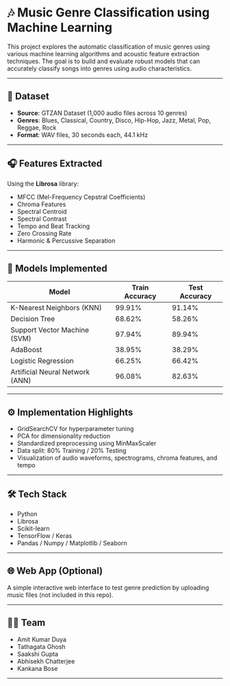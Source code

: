 # 🎶 Music Genre Classification using Machine Learning

This project explores the automatic classification of music genres using various machine learning algorithms and acoustic feature extraction techniques. The goal is to build and evaluate robust models that can accurately classify songs into genres using audio characteristics.

---

## 📁 Dataset

- **Source**: GTZAN Dataset (1,000 audio files across 10 genres)
- **Genres**: Blues, Classical, Country, Disco, Hip-Hop, Jazz, Metal, Pop, Reggae, Rock
- **Format**: WAV files, 30 seconds each, 44.1 kHz

---

## 🎧 Features Extracted

Using the **Librosa** library:
- MFCC (Mel-Frequency Cepstral Coefficients)
- Chroma Features
- Spectral Centroid
- Spectral Contrast
- Tempo and Beat Tracking
- Zero Crossing Rate
- Harmonic & Percussive Separation

---

## 🤖 Models Implemented

| Model                  | Train Accuracy | Test Accuracy |
|------------------------|----------------|----------------|
| K-Nearest Neighbors (KNN) | 99.91%         | 91.14%         |
| Decision Tree          | 68.62%         | 58.26%         |
| Support Vector Machine (SVM) | 97.94%    | 89.94%         |
| AdaBoost               | 38.95%         | 38.29%         |
| Logistic Regression    | 66.25%         | 66.42%         |
| Artificial Neural Network (ANN) | 96.08% | 82.63%         |

---

## ⚙️ Implementation Highlights

- GridSearchCV for hyperparameter tuning
- PCA for dimensionality reduction
- Standardized preprocessing using MinMaxScaler
- Data split: 80% Training / 20% Testing
- Visualization of audio waveforms, spectrograms, chroma features, and tempo

---

## 🛠 Tech Stack

- Python
- Librosa
- Scikit-learn
- TensorFlow / Keras
- Pandas / Numpy / Matplotlib / Seaborn

---

## 🌐 Web App (Optional)

A simple interactive web interface to test genre prediction by uploading music files (not included in this repo).

---

## 👨‍💻 Team

- Amit Kumar Duya  
- Tathagata Ghosh  
- Saakshi Gupta  
- Abhisekh Chatterjee  
- Kankana Bose

---



